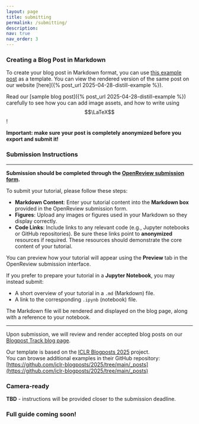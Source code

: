 ```yaml
---
layout: page
title: submitting
permalink: /submitting/
description:
nav: true
nav_order: 3
---
```


<!-- ### Template

The workflow you will use to participate in this track should be relatively familiar to you if have used [Github Pages](https://pages.github.com/). Specifically, our website uses the [Al-Folio](https://github.com/alshedivat/al-folio) template.
This template uses Github Pages as part of its process, but it also utilizes a separate build step using [Github Actions](https://github.com/features/actions) and intermediary [Docker Images](https://www.docker.com/).

**We recommend paying close attention to the steps presented in this guide. 
Small mistakes here can have very hard-to-debug consequences.**

### Contents

- [Quickstart](#quickstart)
- [Download the Blog Repository](#download-the-blog-repository)
- [Creating a Blog Post](#creating-a-blog-post)
- [Local Serving](#local-serving)
   - [Method 1: Using Docker](#method-1-using-docker)
   - [Method 2: Using Jekyll Manually](#method-2-using-jekyll-manually)
      - [Installation](#installation)
      - [Manual Serving](#manual-serving)
- [Submitting Your Blog Post](#submitting-your-blog-post)
- [Reviewing Process](#reviewing-process)
- [Camera Ready (TBD)](#camera-ready)


### Quickstart

This section provides a summary of the workflow for creating and submitting a blog post. 
For more details about any of these steps, please refer to the appropriate section.


1. Fork or download our [repository](https://github.com/data-brain-mind/blogpost-track#). 

2. Create your blog post content as detailed in the [Creating a Blog Post](#creating-a-blog-post) section.
    In summary, to create your post, you will: 
    - Create a Markdown or HTML file in the `_posts/` directory with the format `_posts/2025-04-28-[SUBMISSION NAME].md`. If you choose to write the post in HTML, then the extension of this last file should be .html instead of .md. NOTE: HTML posts are not officially supported, use at your own risk!
    - Add any static image to `assets/img/2025-04-28-[SUBMISSION NAME]/`.
    - Add any interactive HTML figures to `assets/html/2025-04-28-[SUBMISSION NAME]/`. 
    - Put your citations into a bibtex file in `assets/bibliography/2025-04-28-[SUBMISSION NAME].bib`. 

    **DO NOT** touch anything else in the repository.
    We will utilize an automated deployment action which will filter out all submissions that modifiy more than the list of files that we just described above.
    Read the [relevant section](#creating-a-blog-post) for more details.
    **Make sure to omit any identifying information for the review process.**

3. To render your website locally, you can build a docker container via `$ ./bin/docker_run.sh` to serve your website locally. 
    Alternatively, you can setup your local environment to render the website via conventional `$ bundle exec jekyll serve --future` commands. 
    More information for both of these configuratoins can be found in the [Local Serving](#local-serving) section.

4. To submit your website, create a pull request to the main repository. Make sure that this PR's title is `_posts/2025-04-28-[SUBMISSION NAME]`. This will trigger a GitHub Action that will build your blogpost and write the host's URL in a comment to your PR.

5. If accepted, we will merge the accepted posts to our main repository. See the [camera ready](#camera-ready) section for more details on merging in an accepted blog post.

**Should you edit ANY files other your new post inside the `_posts` directory, and your new folder inside the `assets` directory, your pull requests will automatically be rejected.**



### Download the Blog Repository

Download or fork our [repository](https://github.com/data-brain-mind/blogpost-track#). 
You will be submitting a pull request this repository. -->

### Creating a Blog Post in Markdown


To create your blog post in Markdown format, you can use [this example post](https://github.com/data-brain-mind/blogpost-track/blob/main/_posts/2025-04-28-distill-example.md) as a template. You can view the rendered version of the same post on our website [here]({% post_url 2025-04-28-distill-example %}).


<!-- You must modify the file's header (or 'front-matter') as needed.



 ```markdown
 ---
layout: distill
title: [Your Blog Title]
description: [Your blog post's abstract - no math/latex or hyperlinks!]
date: 2025-04-28
future: true
htmlwidgets: true

# anonymize when submitting 
authors:
  - name: Anonymous 

# do not fill this in until your post is accepted and you're publishing your camera-ready post!
# authors:
#   - name: Albert Einstein
#     url: "https://en.wikipedia.org/wiki/Albert_Einstein"
#     affiliations:
#       name: IAS, Princeton
#   - name: Boris Podolsky
#     url: "https://en.wikipedia.org/wiki/Boris_Podolsky"
#     affiliations:
#       name: IAS, Princeton
#   - name: Nathan Rosen
#     url: "https://en.wikipedia.org/wiki/Nathan_Rosen"
#     affiliations:
#       name: IAS, Princeton 

# must be the exact same name as your blogpost
bibliography: 2025-04-28-distill-example.bib  

# Add a table of contents to your post.
#   - make sure that TOC names match the actual section names
#     for hyperlinks within the post to work correctly.
toc:
  - name: [Section 1]
  - name: [Section 2]
  # you can additionally add subentries like so
    subsections:
    - name: [Subsection 2.1]
  - name: [Section 3]
---

# ... your blog post's content ...
```

You must change the `title`, `discription`, `toc`, and eventually the `authors` fields (**ensure that the
submission is anonymous for the review process**). -->

<!-- Add any tags that are relevant to your post, such as the areas your work is relevant to. -->
Read our [sample blog post]({% post_url 2025-04-28-distill-example %}) carefully to see how you can add image assets, and how to write using $$\LaTeX$$!


**Important: make sure your post is completely anonymized before you export and submit it!**

### Submission Instructions
---

**Submission should be completed through the [OpenReview submission form](https://openreview.net/group?id=NeurIPS.cc/2025/Workshop/DBM/Tutorials&referrer=%5BHomepage%5D(%2F)#tab-your-consoles).**

To submit your tutorial, please follow these steps:

- **Markdown Content**: Enter your tutorial content into the **Markdown box** provided in the OpenReview submission form.
- **Figures**: Upload any images or figures used in your Markdown so they display correctly.
- **Code Links**: Include links to any relevant code (e.g., Jupyter notebooks or GitHub repositories). Be sure these links point to **anonymized** resources if required. These resources should demonstrate the core content of your tutorial.


You can preview how your tutorial will appear using the **Preview** tab in the OpenReview submission interface.


If you prefer to prepare your tutorial in a **Jupyter Notebook**, you may instead submit:

- A short overview of your tutorial in a `.md` (Markdown) file.
- A link to the corresponding `.ipynb` (notebook) file.

The Markdown file will be rendered and displayed on the blog page, along with a reference to your notebook.




---

Upon submission, we will review and render accepted blog posts on our  
[Blogpost Track blog page](https://data-brain-mind.github.io/blogpost-track/blog/index.html).

Our template is based on the [ICLR Blogposts 2025](https://iclr-blogposts.github.io/2025/about/) project.  
You can browse additional examples in their GitHub repository:  
[https://github.com/iclr-blogposts/2025/tree/main/_posts](https://github.com/iclr-blogposts/2025/tree/main/_posts)



### Camera-ready

**TBD** - instructions will be provided closer to the submission deadline.

### Full guide coming soon!